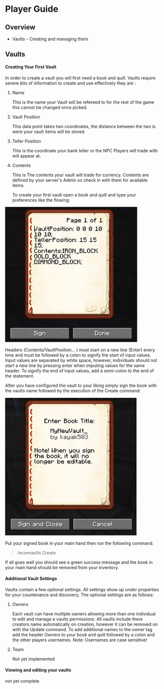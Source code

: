 # Player Guide

## Overview

* Vaults - Creating and managing them

## Vaults

#### Creating Your First Vault

In order to create a vault you will first need a book and quill. Vaults require severe bits of information to create and use effectively they are :

1. Name

   This is the name your Vault will be refereed to for the rest of the game this cannot be changed once picked.
2. Vault Position

   This data point takes two coordinates, the distance between the two is were your vault items will be stored.
3. Teller Position

   This is the coordinate your bank teller or the NPC Players will trade with will appear at.
4. Contents

   This is The contents your vault will trade for currency. Contents are defined by your server's Admin so check in with them for available items.

   To create your first vault open a book and quill and type your preferences like the flowing:

<img src="/Images/VaultRequirements.PNG">

Headers (Contents/VaultPosition... ) must start on a new line (Enter) every time and must be followed by a colon to signify the start of input values. Input values are separated by white space, however, individuals should not start a new line by pressing enter when imputing values for the same header. To signify the end of input values, add a semi-colon to the end of the statement.

After you have configured the vault to your liking simply sign the book with the vaults name followed by the execution of the Create command. 

<img src="/Images/VaultName.PNG" >

Put your signed book in your main hand then run the following command.

> /econvaults Create

If all goes well you should see a green success message and the book in your main hand should be removed from your inventory. 

#### Additional Vault Settings

Vaults contain a few optional settings. All settings show up under properties for your countenance and discovery.  The optional settings are as follows: 

1. Owners

   Each vault can have multiple owners allowing more than one individual to edit and manage a vaults permissions. All vaults include there creators name automatically on creation, however it can be removed on with the Update command. To add additional names to the owner tag add the header Owners to your book and quill followed by a colon and the other players usernames. Note: Usernames are case sensitive! 
2. Team

   Not yet implemented 

#### Viewing and editing your vaults 

 not yet complete 
